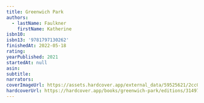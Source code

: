 ```yaml
---
title: Greenwich Park
authors:
  - lastName: Faulkner
    firstName: Katherine
isbn10:
isbn13: '9781797130262'
finishedAt: 2022-05-18
rating:
yearPublished: 2021
startedAt: null
asin:
subtitle:
narrators:
coverImageUrl: https://assets.hardcover.app/external_data/59525621/2cc0be2e2f6617ad3288552eb3f23c5331880f4d.jpeg
hardcoverUrl: https://hardcover.app/books/greenwich-park/editions/31497055
---
```

